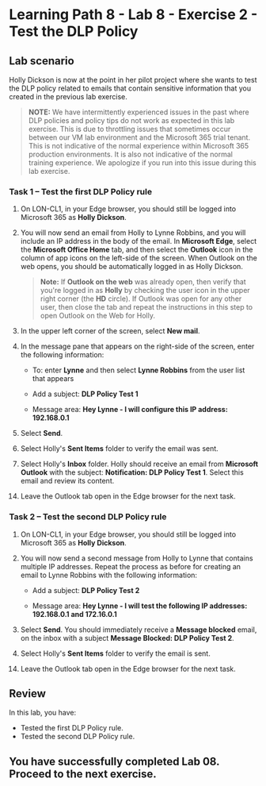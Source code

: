# Learning Path 8 - Lab 8 - Exercise 2 - Test the DLP Policy

## Lab scenario

Holly Dickson is now at the point in her pilot project where she wants to test the DLP policy related to emails that contain sensitive information that you created in the previous lab exercise. 

>**NOTE:** We have intermittently experienced issues in the past where DLP policies and policy tips do not work as expected in this lab exercise. This is due to throttling issues that sometimes occur between our VM lab environment and the Microsoft 365 trial tenant. This is not indicative of the normal experience within Microsoft 365 production environments. It is also not indicative of the normal training experience. We apologize if you run into this issue during this lab exercise.

### Task 1 – Test the first DLP Policy rule


1. On LON-CL1, in your Edge browser, you should still be logged into Microsoft 365 as **Holly Dickson**. 

2. You will now send an email from Holly to Lynne Robbins, and you will include an IP address in the body of the email. In **Microsoft Edge**, select the **Microsoft Office Home** tab, and then select the **Outlook** icon in the column of app icons on the left-side of the screen. When Outlook on the web opens, you should be automatically logged in as Holly Dickson.  

	>**Note:** If **Outlook on the web** was already open, then verify that you're logged in as **Holly** by checking the user icon in the upper right corner (the **HD** circle). If Outlook was open for any other user, then close the tab and repeat the instructions in this step to open Outlook on the Web for Holly.

3. In the upper left corner of the screen, select **New mail**. 

4. In the message pane that appears on the right-side of the screen, enter the following information:

	- To: enter **Lynne** and then select **Lynne Robbins** from the user list that appears

	- Add a subject: **DLP Policy Test 1**

	- Message area: **Hey Lynne - I will configure this IP address: 192.168.0.1**

5. Select **Send**.

6. Select Holly's **Sent Items** folder to verify the email was sent.

7. Select Holly's **Inbox** folder. Holly should receive an email from **Microsoft Outlook** with the subject: **Notification: DLP Policy Test 1**. Select this email and review its content. 

<!-- 8. Switch to **LON-CL2**. 

9. If you need to sign into the VM, the local **administrator** account should appear by default, so enter **Pa55w.rd** in the **Password** field to log in. 

10. On the taskbar, select the icon for the **Edge** browser.

11. In the Edge browser, enter the following URL: **https://outlook.office365.com**

12. In the **Pick an account** window, select Lynne Robbins' account, enter the password and then select **Sign in**. On the **Stay signed in** window, select the **Don't show this again** check box and select **Yes**.

13. In Lynne's Inbox, verify that she received the email from Holly Dickson that has the subject line: **DLP Policy Test 1**. Select the message to verify the content containing the IP address was not removed. 

	>**Note:** if you haven't recieved the email on Lynne's account, you have wait atleast -->

14. Leave the Outlook tab open in the Edge browser for the next task. 

	
### Task 2 – Test the second DLP Policy rule  

1. On LON-CL1, in your Edge browser, you should still be logged into Microsoft 365 as **Holly Dickson**. 
	
2. You will now send a second message from Holly to Lynne that contains multiple IP addresses. Repeat the process as before for creating an email to Lynne Robbins with the following information: 

	- Add a subject: **DLP Policy Test 2**

	- Message area: **Hey Lynne - I will test the following IP addresses: 192.168.0.1 and 172.16.0.1**

3. Select **Send**. You should immediately receive a **Message blocked** email, on the inbox with a subject **Message Blocked: DLP Policy Test 2**. 

4. Select Holly's **Sent Items** folder to verify the email is sent.

<!-- 6. To send this email, you must override the block BEFORE you select the **Send** button. To override the block, in the policy tip that appears at the top of the message, select **Show details**.

7. In the detail message that appears in the policy tip, select **Override**.

8. In the dialog box that appears, the **I have a business justification** option is selected by default. Leave this option selected and enter **Lynne must be informed of the IP addresses I'm testing** in the **Enter explanation here** field. Select **Override**.	

	>**Note:** how the policy tip message has changed to indicate you have chosen to send the message even though it appears to contain sensitive information.

9. Select Holly's **Sent Items** folder to verify the email was sent.

10. Select Holly's **Inbox** folder. Holly should receive an email from **Microsoft Outlook** with the subject: **Notification: DLP Policy Test 2**. Select this email and review its content.
	
11. Switch to **LON-CL2**. 

12. You should still be logged into **Outlook on the Web** in the LON-CL2 VM as **Lynne Robbins**. In your **Edge** browser, Lynne’s mailbox should still be open in **Outlook on the web** from when you last used it in the previous task.

13. In Lynne's Inbox, verify that she received the email from Holly Dickson that has the subject line: **DLP Policy Test 2**. Select the message to verify the content containing the IP addresses was not removed. -->

14. Leave the Outlook tab open in the Edge browser for the next task.


## Review

In this lab, you have:

- Tested the first DLP Policy rule.
- Tested the second DLP Policy rule.

## You have successfully completed Lab 08. Proceed to the next exercise.
